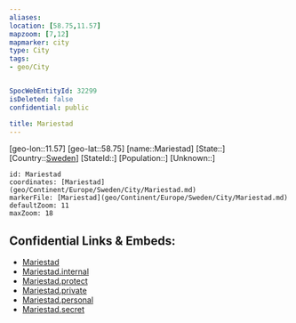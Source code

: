 ```yaml
---
aliases: 
location: [58.75,11.57]
mapzoom: [7,12] 
mapmarker: city 
type: City
tags:
- geo/City


SpocWebEntityId: 32299
isDeleted: false
confidential: public

title: Mariestad
---
```

[geo-lon::11.57]
[geo-lat::58.75]
[name::Mariestad]
[State::]
[Country::[Sweden](geo/Continent/Europe/Sweden.md)]
[StateId::]
[Population::]
[Unknown::]


```leaflet
id: Mariestad
coordinates: [Mariestad](geo/Continent/Europe/Sweden/City/Mariestad.md)
markerFile: [Mariestad](geo/Continent/Europe/Sweden/City/Mariestad.md)
defaultZoom: 11 
maxZoom: 18
```


## Confidential Links & Embeds: 
- [Mariestad](../../../../../../_public/geo/Continent/Europe/Sweden/City/Mariestad.md) 
- [Mariestad.internal](../../../../../../_internal/geo/Continent/Europe/Sweden/City/Mariestad.internal.md) 
- [Mariestad.protect](../../../../../../_protect/geo/Continent/Europe/Sweden/City/Mariestad.protect.md) 
- [Mariestad.private](../../../../../../_private/geo/Continent/Europe/Sweden/City/Mariestad.private.md) 
- [Mariestad.personal](../../../../../../_personal/geo/Continent/Europe/Sweden/City/Mariestad.personal.md) 
- [Mariestad.secret](../../../../../../_secret/geo/Continent/Europe/Sweden/City/Mariestad.secret.md) 
